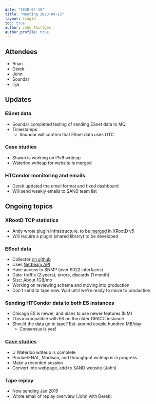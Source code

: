 ```yaml
---
date: "2020-04-15"
title: "Meeting 2020-04-15"
layout: single
toc: true
author: John Thiltges
author_profile: true
---
```


Attendees
---------
- Brian
- Derek
- John
- Soundar
- Ilija

Updates
-------

### ESnet data
- Soundar completed testing of sending ESnet data to MQ
- Timestamps
  - Soundar will confirm that ESnet data uses UTC

### Case studies
- Shawn is working on IPv6 writeup
- Waterloo writeup for website is merged

### HTCondor monitoring and emails
- Derek updated the email format and fixed dashboard
- Will send weekly emails to SAND team list

Ongoing topics
--------------

### XRootD TCP statistics
- Andy wrote plugin infrastructure, to be [merged](https://github.com/xrootd/xrootd/commit/2c4133d581) in XRootD v5
- Will require a plugin (shared library) to be developed

### ESnet data
- Collector [on github](https://github.com/sand-ci/esnet-collector)
- Uses [Netbeam API](https://esnet-netbeam.appspot.com/docs/api/)
- Have access to SNMP (over 9022 interfaces)
- Data: traffic (2 years); errors, discards (1 month)
- Size: About 1GB/mo
- Working on reviewing schema and moving into production
- Don't send to tape now. Wait until we're ready to move to production.

### Sending HTCondor data to both ES instances
- Chicago ES is newer, and plans to use newer features (ILM)
- This incompatible with ES on the older GRACC instance
- Should the data go to tape? Est. around couple hundred MB/day
    - Consensus is yes!

### [Case studies](https://drive.google.com/drive/folders/1pzGCeA0o6PORJIdCEh5u7c-gfAG519SH)
- U Waterloo writeup is complete
- Purdue/FNAL, Madison, and throughput writeup is in progress
- Make a recorded session
- Convert into webpage, add to SAND website (John)

### Tape replay
- Now sending Jan 2019
- Wrote email of replay overview (John with Derek)
